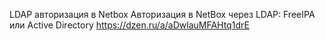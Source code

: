LDAP авторизация в Netbox Авторизация в NetBox через LDAP: FreeIPA или Active Directory
https://dzen.ru/a/aDwlauMFAHtq1drE
